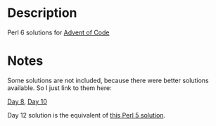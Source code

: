 Description
===========

Perl 6 solutions for [Advent of Code](http://adventofcode.com/)

Notes
=====

Some solutions are not included, because there were better solutions available. So I just link to them here:

[Day 8](https://www.reddit.com/r/adventofcode/comments/3vw32y/day_8_solutions/cxs2exg), [Day 10](https://www.reddit.com/r/adventofcode/comments/3w6h3m/day_10_solutions/cxu14qz)

Day 12 solution is the equivalent of [this Perl 5 solution](https://www.reddit.com/r/adventofcode/comments/3wh73d/day_12_solutions/cxwx3ut).
